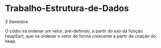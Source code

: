 # Trabalho-Estrutura-de-Dados
3 Semestre

O códio irá ordenar um vetor, pré-definido, a partir do uso da função heapSort, que irá ordenar o vetor de forma crescente a partir da criação do heap.
